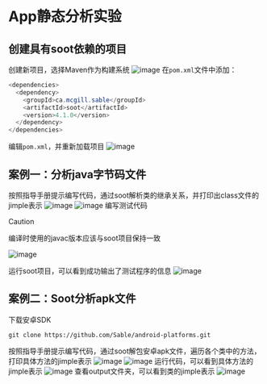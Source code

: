 # App静态分析实验

## 创建具有soot依赖的项目
创建新项目，选择Maven作为构建系统
![image](https://github.com/user-attachments/assets/ffe977b5-c441-4bca-98f5-bdc4012a5c49)
在`pom.xml`文件中添加：
```java
<dependencies>
  <dependency>
    <groupId>ca.mcgill.sable</groupId>
    <artifactId>soot</artifactId>
    <version>4.1.0</version>
  </dependency>
</dependencies>
``` 
编辑`pom.xml`，并重新加载项目
![image](https://github.com/user-attachments/assets/15bae121-d2f6-4465-94d2-48c790d1963b)

## 案例一：分析java字节码文件
按照指导手册提示编写代码，通过soot解析类的继承关系，并打印出class文件的jimple表示
![image](https://github.com/user-attachments/assets/e7669ace-0df2-44bc-8ab1-b3124a70a74c)
![image](https://github.com/user-attachments/assets/7815ca4f-3d7c-4dfe-84e0-11789fb37f38)
编写测试代码

> [!CAUTION]
> 编译时使用的javac版本应该与soot项目保持一致

![image](https://github.com/user-attachments/assets/6bf2009b-5a0c-47ac-81f7-6b4ce23c1fef)

运行soot项目，可以看到成功输出了测试程序的信息
![image](https://github.com/user-attachments/assets/0ba78138-cc6c-41f8-bcdf-a75eebb0e0a6)

## 案例二：Soot分析apk文件
下载安卓SDK
```shell
git clone https://github.com/Sable/android-platforms.git
``` 
按照指导手册提示编写代码，通过soot解包安卓apk文件，遍历各个类中的方法，打印具体方法的jimple表示
![image](https://github.com/user-attachments/assets/d8237fcd-1fe7-4291-840c-81a1ddce9c8c)
![image](https://github.com/user-attachments/assets/0f1d0229-196a-4c9b-a79c-d047f48f1b96)
运行代码，可以看到具体方法的jimple表示
![image](https://github.com/user-attachments/assets/64bae112-061f-4263-823a-40a641360f95)
查看output文件夹，可以看到类的jimple表示
![image](https://github.com/user-attachments/assets/fe03a840-bdf7-4ba3-8bb8-e469932768eb)
